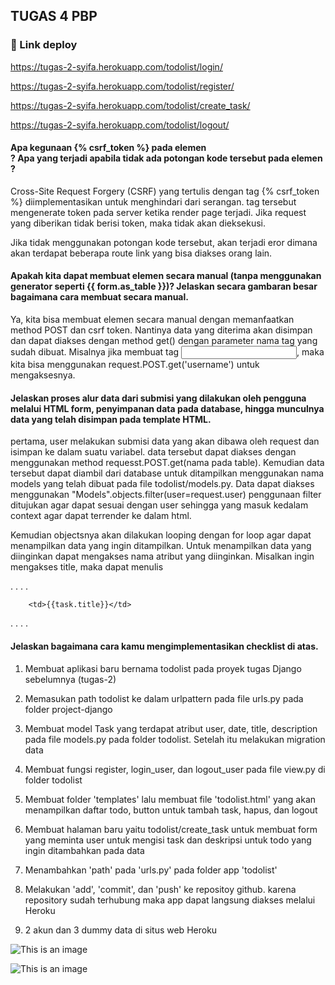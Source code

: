  ## TUGAS 4 PBP
 
 ### 🔗 Link deploy
https://tugas-2-syifa.herokuapp.com/todolist/login/

https://tugas-2-syifa.herokuapp.com/todolist/register/

https://tugas-2-syifa.herokuapp.com/todolist/create_task/

https://tugas-2-syifa.herokuapp.com/todolist/logout/




 #### **Apa kegunaan {% csrf_token %} pada elemen <form>? Apa yang terjadi apabila tidak ada potongan kode tersebut pada elemen <form>?**

Cross-Site Request Forgery (CSRF) yang tertulis dengan tag {% csrf_token %} diimplementasikan untuk menghindari dari serangan. tag tersebut mengenerate token pada server ketika render page terjadi. Jika request yang diberikan tidak berisi token, maka tidak akan dieksekusi. 

Jika tidak menggunakan potongan kode tersebut, akan terjadi eror dimana akan terdapat beberapa route link yang bisa diakses orang lain. 



 #### **Apakah kita dapat membuat elemen <form> secara manual (tanpa menggunakan generator seperti {{ form.as_table }})? Jelaskan secara gambaran besar bagaimana cara membuat <form> secara manual.**

Ya, kita bisa membuat elemen <form> secara manual dengan memanfaatkan method POST dan csrf token. Nantinya data yang diterima akan disimpan dan dapat diakses dengan method get() dengan parameter nama tag yang sudah dibuat. Misalnya jika membuat tag <input>, maka kita bisa menggunakan request.POST.get('username') untuk mengaksesnya.


#### **Jelaskan proses alur data dari submisi yang dilakukan oleh pengguna melalui HTML form, penyimpanan data pada database, hingga munculnya data yang telah disimpan pada template HTML.**

pertama, user melakukan submisi data yang akan dibawa oleh request dan isimpan ke dalam suatu variabel. data tersebut dapat diakses dengan menggunakan method requesst.POST.get(nama pada table). Kemudian data tersebut dapat diambil dari database untuk ditampilkan menggunakan nama models yang telah dibuat pada file todolist/models.py. Data dapat diakses menggunakan "Models".objects.filter(user=request.user) penggunaan filter ditujukan agar dapat sesuai dengan user sehingga yang masuk kedalam context agar dapat terrender ke dalam html. 

Kemudian objectsnya akan dilakukan looping dengan for loop agar dapat menampilkan data yang ingin ditampilkan. Untuk menampilkan data yang diinginkan dapat mengakses nama atribut yang diinginkan. Misalkan ingin mengakses title, maka dapat menulis


. . . . 
        
        <td>{{task.title}}</td>

. . . .



#### **Jelaskan bagaimana cara kamu mengimplementasikan checklist di atas.**
 
1. Membuat aplikasi baru bernama todolist pada proyek tugas Django sebelumnya (tugas-2)

2. Memasukan path todolist ke dalam urlpattern pada file urls.py pada folder project-django

3. Membuat model Task yang terdapat atribut user, date, title, description pada file models.py pada folder todolist. Setelah itu melakukan migration data 

4. Membuat fungsi register, login_user, dan logout_user pada file view.py di folder todolist

5. Membuat folder 'templates' lalu membuat file 'todolist.html' yang akan menampilkan daftar todo, button untuk tambah task, hapus, dan logout 

6. Membuat halaman baru yaitu todolist/create_task untuk membuat form yang meminta user untuk mengisi task dan deskripsi untuk todo yang ingin ditambahkan pada data

7. Menambahkan 'path' pada 'urls.py' pada folder app 'todolist'

8. Melakukan 'add', 'commit', dan 'push' ke repositoy github. karena repository sudah terhubung maka app dapat langsung diakses melalui Heroku

9. 2 akun dan 3 dummy data di situs web Heroku

![This is an image](https://github.com/kamilassyf/Tugas-2/issues/1#issue-1390142378)

![This is an image](https://github.com/kamilassyf/Tugas-2/issues/2#issue-1390144444)